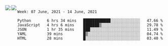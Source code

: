 <a href="https://github.com/anuraghazra/github-readme-stats">
  <img align="left" src="https://github-readme-stats.vercel.app/api?username=Tanesan&count_private=true&show_icons=true" />
</a>
<a href="https://github.com/anuraghazra/github-readme-stats">
  <img align="left" src="https://github-readme-stats.vercel.app/api/top-langs/?username=Tanesan" />
</a>

<!--START_SECTION:waka-->
```text
Week: 07 June, 2021 - 14 June, 2021

Python       6 hrs 34 mins   ████████████░░░░░░░░░░░░░   47.66 % 
JavaScript   4 hrs 6 mins    ███████▒░░░░░░░░░░░░░░░░░   29.78 % 
JSON         1 hr 35 mins    ███░░░░░░░░░░░░░░░░░░░░░░   11.49 % 
YAML         39 mins         █▒░░░░░░░░░░░░░░░░░░░░░░░   04.74 % 
HTML         28 mins         █░░░░░░░░░░░░░░░░░░░░░░░░   03.40 % 
```
<!--END_SECTION:waka-->

